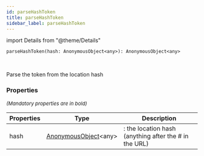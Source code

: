 ```yaml
---
id: parseHashToken
title: parseHashToken
sidebar_label: parseHashToken
---
```


import Details from "@theme/Details"


```tsx
parseHashToken(hash: AnonymousObject<any>): AnonymousObject<any>
```
<br/>

Parse the token from the location hash

### Properties

<font size="2"><i>(Mandatory properties are in bold)</i></font>

| Properties | Type | Description |
| --------- | ---- | ----------- |
| hash | [AnonymousObject](/framework-api/interfaces/AnonymousObject.md)<any\> | : the location hash (anything after the # in the URL) |


